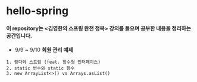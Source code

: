 # hello-spring 
#### 이 repository는 <김영한의 스프링 완전 정복> 강의를 들으며 공부한 내용을 정리하는 공간입니다.


* 9/9 ~ 9/10 **회원 관리 예제**
```
1. 람다와 스트림 (feat. 함수형 인터페이스)
2. static 변수와 static 함수
3. new ArrayList<>() vs Arrays.asList()
```
